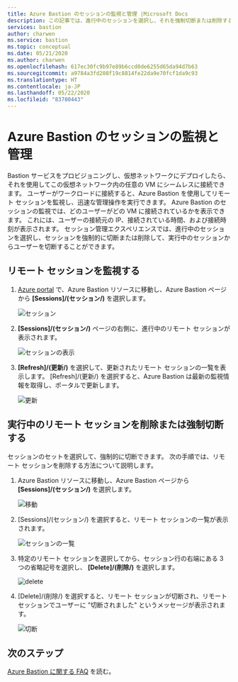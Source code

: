 ```yaml
---
title: Azure Bastion のセッションの監視と管理 |Microsoft Docs
description: この記事では、進行中のセッションを選択し、それを強制切断または削除する方法について説明します。
services: bastion
author: charwen
ms.service: bastion
ms.topic: conceptual
ms.date: 05/21/2020
ms.author: charwen
ms.openlocfilehash: 617ec30fc9b97e89b6ccd0de6255d65da94d7b63
ms.sourcegitcommit: a9784a3fd208f19c8814fe22da9e70fcf1da9c93
ms.translationtype: HT
ms.contentlocale: ja-JP
ms.lasthandoff: 05/22/2020
ms.locfileid: "83780443"
---
```

# <a name="session-monitoring-and-management-for-azure-bastion"></a>Azure Bastion のセッションの監視と管理

Bastion サービスをプロビジョニングし、仮想ネットワークにデプロイしたら、それを使用してこの仮想ネットワーク内の任意の VM にシームレスに接続できます。 ユーザーがワークロードに接続すると、Azure Bastion を使用してリモート セッションを監視し、迅速な管理操作を実行できます。 Azure Bastion のセッションの監視では、どのユーザーがどの VM に接続されているかを表示できます。 これには、ユーザーの接続元の IP、接続されている時間、および接続時刻が表示されます。 セッション管理エクスペリエンスでは、進行中のセッションを選択し、セッションを強制的に切断または削除して、実行中のセッションからユーザーを切断することができます。

## <a name="monitor-remote-sessions"></a><a name="monitor"></a>リモート セッションを監視する

1. [Azure portal](https://portal.azure.com) で、Azure Bastion リソースに移動し、Azure Bastion ページから **[Sessions]/(セッション/)** を選択します。

   ![セッション](./media/session-monitoring/sessions.png)
2. **[Sessions]/(セッション/)** ページの右側に、進行中のリモート セッションが表示されます。

   ![セッションの表示](./media/session-monitoring/view-session.png)
3. **[Refresh]/(更新/)** を選択して、更新されたリモート セッションの一覧を表示します。 [Refresh]/(更新/) を選択すると、Azure Bastion は最新の監視情報を取得し、ポータルで更新します。

   ![更新](./media/session-monitoring/refresh.png)


## <a name="delete-or-force-disconnect-an-ongoing-remote-session"></a><a name="view"></a>実行中のリモート セッションを削除または強制切断する

セッションのセットを選択して、強制的に切断できます。 次の手順では、リモート セッションを削除する方法について説明します。

1. Azure Bastion リソースに移動し、Azure Bastion ページから **[Sessions]/(セッション/)** を選択します。

   ![移動](./media/session-monitoring/navigate.png)
2. [Sessions]/(セッション/) を選択すると、リモート セッションの一覧が表示されます。

   ![セッションの一覧](./media/session-monitoring/list.png)
3. 特定のリモート セッションを選択してから、セッション行の右端にある 3 つの省略記号を選択し、 **[Delete]/(削除/)** を選択します。

   ![delete](./media/session-monitoring/delete.png)
4. [Delete]/(削除/) を選択すると、リモート セッションが切断され、リモート セッションでユーザーに "切断されました" というメッセージが表示されます。

   ![切断](./media/session-monitoring/disconnect.png)

## <a name="next-steps"></a>次のステップ

[Azure Bastion に関する FAQ](bastion-faq.md) を読む。
